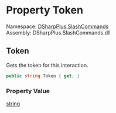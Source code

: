 # Property Token

Namespace: [DSharpPlus.SlashCommands](DSharpPlus.SlashCommands.md)  
Assembly: DSharpPlus.SlashCommands.dll

## <a id="DSharpPlus_SlashCommands_BaseContext_Token"></a>Token

Gets the token for this interaction.

```csharp
public string Token { get; }
```

### Property Value

[string](https://learn.microsoft.com/dotnet/api/system.string)

